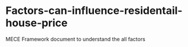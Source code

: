 # Factors-can-influence-residentail-house-price
MECE Framework document to understand the all factors
